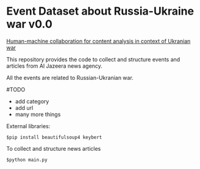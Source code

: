 # Event Dataset about Russia-Ukraine war v0.0


[Human-machine collaboration for content analysis in context of Ukranian war](https://www.humane-ai.eu/project/human-machine-collaboration-for-content-analysis-in-context-of-ukranian-war/)


This repository provides the code to collect and structure events and articles from Al Jazeera news agency. 

All the events are related to Russian-Ukranian war. 


#TODO

- add category
- add url
- many more things

External libraries:

`$pip install beautifulsoup4 keybert`

To collect and structure news articles 

`$python main.py`

